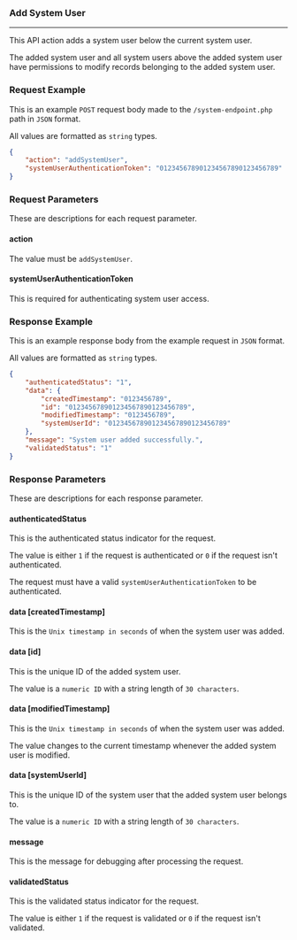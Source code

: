 <br>

### Add System User
---

This API action adds a system user below the current system user.

The added system user and all system users above the added system user have permissions to modify records belonging to the added system user.

### Request Example

This is an example `POST` request body made to the `/system-endpoint.php` path in `JSON` format.

All values are formatted as `string` types.

```json
{
    "action": "addSystemUser",
    "systemUserAuthenticationToken": "012345678901234567890123456789"
}
```

### Request Parameters

These are descriptions for each request parameter.

#### action

The value must be `addSystemUser`.

#### systemUserAuthenticationToken

This is required for authenticating system user access.

### Response Example

This is an example response body from the example request in `JSON` format.

All values are formatted as `string` types.

```json
{
    "authenticatedStatus": "1",
    "data": {
        "createdTimestamp": "0123456789",
        "id": "012345678901234567890123456789",
        "modifiedTimestamp": "0123456789",
        "systemUserId": "012345678901234567890123456789"
    },
    "message": "System user added successfully.",
    "validatedStatus": "1"
}
```

### Response Parameters

These are descriptions for each response parameter.

#### authenticatedStatus

This is the authenticated status indicator for the request.

The value is either `1` if the request is authenticated or `0` if the request isn't authenticated.

The request must have a valid `systemUserAuthenticationToken` to be authenticated.

#### data [createdTimestamp]

This is the `Unix timestamp in seconds` of when the system user was added.

#### data [id]

This is the unique ID of the added system user.

The value is a `numeric ID` with a string length of `30 characters`.

#### data [modifiedTimestamp]

This is the `Unix timestamp in seconds` of when the system user was added.

The value changes to the current timestamp whenever the added system user is modified.

#### data [systemUserId]

This is the unique ID of the system user that the added system user belongs to.

The value is a `numeric ID` with a string length of `30 characters`.

#### message

This is the message for debugging after processing the request.

#### validatedStatus

This is the validated status indicator for the request.

The value is either `1` if the request is validated or `0` if the request isn't validated.
